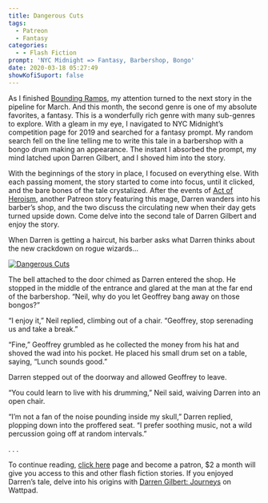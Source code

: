 ```yaml
---
title: Dangerous Cuts
tags:
  - Patreon
  - Fantasy
categories:
  - - Flash Fiction
prompt: 'NYC Midnight => Fantasy, Barbershop, Bongo'
date: 2020-03-18 05:27:49
showKofiSuport: false
---
```


As I finished [Bounding Ramps](/archives/2020/03/15/bounding-ramps), my attention turned to the next story in the pipeline for March. And this month, the second genre is one of my absolute favorites, a fantasy. This is a wonderfully rich genre with many sub-genres to explore. With a gleam in my eye, I navigated to NYC Midnight’s competition page for 2019 and searched for a fantasy prompt. My random search fell on the line telling me to write this tale in a barbershop with a bongo drum making an appearance.<!-- more --> The instant I absorbed the prompt, my mind latched upon Darren Gilbert, and I shoved him into the story.

With the beginnings of the story in place, I focused on everything else. With each passing moment, the story started to come into focus, until it clicked, and the bare bones of the tale crystalized. After the events of [Act of Heroism](https://www.patreon.com/posts/25329787), another Patreon story featuring this mage, Darren wanders into his barber’s shop, and the two discuss the circulating new when their day gets turned upside down. Come delve into the second tale of Darren Gilbert and enjoy the story.

When Darren is getting a haircut, his barber asks what Darren thinks about the new crackdown on rogue wizards…

<div class="center">

[![Dangerous Cuts](/images/patreon-flash-fiction/2020/dangerous-cuts.png "Dangerous Cuts")](https://www.patreon.com/posts/34978041)

</div>

The bell attached to the door chimed as Darren entered the shop. He stopped in the middle of the entrance and glared at the man at the far end of the barbershop. “Neil, why do you let Geoffrey bang away on those bongos?”

“I enjoy it,” Neil replied, climbing out of a chair. “Geoffrey, stop serenading us and take a break.”

“Fine,” Geoffrey grumbled as he collected the money from his hat and shoved the wad into his pocket. He placed his small drum set on a table, saying, “Lunch sounds good.”

Darren stepped out of the doorway and allowed Geoffrey to leave.

“You could learn to live with his drumming,” Neil said, waiving Darren into an open chair.

“I’m not a fan of the noise pounding inside my skull,” Darren replied, plopping down into the proffered seat. “I prefer soothing music, not a wild percussion going off at random intervals.”

<div class="center story-ellipses">
.
.
.
</div>

To continue reading, [click here](https://www.patreon.com/posts/34978041) page and become a patron, $2 a month will give you access to this and other flash fiction stories. If you enjoyed Darren’s tale, delve into his origins with [Darren Gilbert: Journeys](https://www.wattpad.com/story/193730653-darren-gilbert-journeys) on Wattpad.